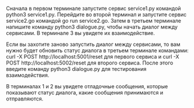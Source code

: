 Сначала в первом терминале запустите сервис service1.py командой python3 service1.py.
Перейдите во второй терминал и запустите сервис service2.go командой go run service2.go.
Затем в третьем терминале напишите команду python3 dialogue.py, чтобы начать диалог между сервисами. В терминале 3 вы увидете их взаимодействие. 

Если вы захотите заново запустить диалог между сервисами, то вам нужно будет обновить статус диалога в третьем терминале командами:
curl -X POST http://localhost:5001/reset для первого сервиса и 
curl -X POST http://localhost:5002/reset для второго сервиса.
После этого введите команду python3 dialogue.py для тестирования взаимодействия.

В терминалах 1 и 2 вы увидете отладочные сообщения, которые показывают статус диалога, какие сообщения принимаются и отправляются.
